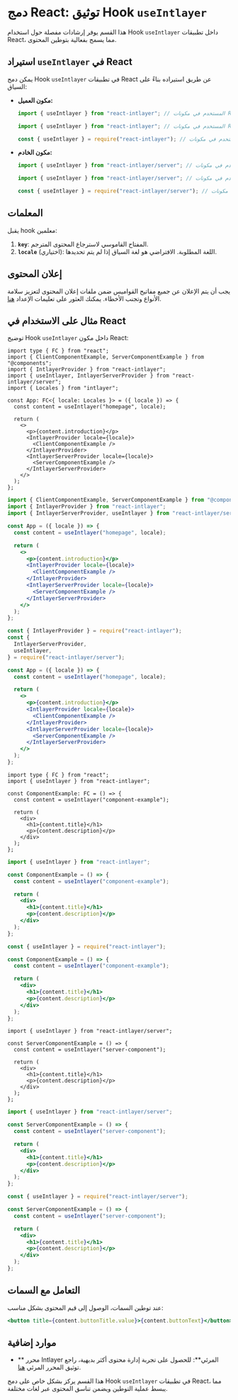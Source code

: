 # دمج React: توثيق Hook `useIntlayer`

هذا القسم يوفر إرشادات مفصلة حول استخدام Hook `useIntlayer` داخل تطبيقات React، مما يسمح بفعالية بتوطين المحتوى.

## استيراد `useIntlayer` في React

يمكن دمج Hook `useIntlayer` في تطبيقات React عن طريق استيراده بناءً على السياق:

- **مكون العميل:**

  ```typescript codeFormat="typescript"
  import { useIntlayer } from "react-intlayer"; // المستخدم في مكونات React من جانب العميل
  ```

  ```javascript codeFormat="esm"
  import { useIntlayer } from "react-intlayer"; // المستخدم في مكونات React من جانب العميل
  ```

  ```javascript codeFormat="commonjs"
  const { useIntlayer } = require("react-intlayer"); // المستخدم في مكونات React من جانب العميل
  ```

- **مكون الخادم:**

  ```typescript codeFormat="commonjs"
  import { useIntlayer } from "react-intlayer/server"; // المستخدم في مكونات React من جانب الخادم
  ```

  ```javascript codeFormat="esm"
  import { useIntlayer } from "react-intlayer/server"; // المستخدم في مكونات React من جانب الخادم
  ```

  ```javascript codeFormat="commonjs"
  const { useIntlayer } = require("react-intlayer/server"); // المستخدم في مكونات React من جانب الخادم
  ```

## المعلمات

يقبل hook معلمين:

1. **`key`**: المفتاح القاموسي لاسترجاع المحتوى المترجم.
2. **`locale`** (اختياري): اللغة المطلوبة. الافتراضي هو لغة السياق إذا لم يتم تحديدها.

## إعلان المحتوى

يجب أن يتم الإعلان عن جميع مفاتيح القواميس ضمن ملفات إعلان المحتوى لتعزيز سلامة الأنواع وتجنب الأخطاء. يمكنك العثور على تعليمات الإعداد [هنا](https://github.com/aymericzip/intlayer/blob/main/docs/ar/dictionary/get_started.md).

## مثال على الاستخدام في React

توضيح Hook `useIntlayer` داخل مكون React:

```tsx fileName="src/app.tsx" codeFormat="typescript"
import type { FC } from "react";
import { ClientComponentExample, ServerComponentExample } from "@components";
import { IntlayerProvider } from "react-intlayer";
import { useIntlayer, IntlayerServerProvider } from "react-intlayer/server";
import { Locales } from "intlayer";

const App: FC<{ locale: Locales }> = ({ locale }) => {
  const content = useIntlayer("homepage", locale);

  return (
    <>
      <p>{content.introduction}</p>
      <IntlayerProvider locale={locale}>
        <ClientComponentExample />
      </IntlayerProvider>
      <IntlayerServerProvider locale={locale}>
        <ServerComponentExample />
      </IntlayerServerProvider>
    </>
  );
};
```

```jsx fileName="src/app.mjx" codeFormat="esm"
import { ClientComponentExample, ServerComponentExample } from "@components";
import { IntlayerProvider } from "react-intlayer";
import { IntlayerServerProvider, useIntlayer } from "react-intlayer/server";

const App = ({ locale }) => {
  const content = useIntlayer("homepage", locale);

  return (
    <>
      <p>{content.introduction}</p>
      <IntlayerProvider locale={locale}>
        <ClientComponentExample />
      </IntlayerProvider>
      <IntlayerServerProvider locale={locale}>
        <ServerComponentExample />
      </IntlayerServerProvider>
    </>
  );
};
```

```jsx fileName="src/app.csx" codeFormat="commonjs"
const { IntlayerProvider } = require("react-intlayer");
const {
  IntlayerServerProvider,
  useIntlayer,
} = require("react-intlayer/server");

const App = ({ locale }) => {
  const content = useIntlayer("homepage", locale);

  return (
    <>
      <p>{content.introduction}</p>
      <IntlayerProvider locale={locale}>
        <ClientComponentExample />
      </IntlayerProvider>
      <IntlayerServerProvider locale={locale}>
        <ServerComponentExample />
      </IntlayerServerProvider>
    </>
  );
};
```

```tsx fileName="src/components/ComponentExample.tsx" codeFormat="typescript"
import type { FC } from "react";
import { useIntlayer } from "react-intlayer";

const ComponentExample: FC = () => {
  const content = useIntlayer("component-example");

  return (
    <div>
      <h1>{content.title}</h1>
      <p>{content.description}</p>
    </div>
  );
};
```

```jsx fileName="src/components/ComponentExample.mjx" codeFormat="esm"
import { useIntlayer } from "react-intlayer";

const ComponentExample = () => {
  const content = useIntlayer("component-example");

  return (
    <div>
      <h1>{content.title}</h1>
      <p>{content.description}</p>
    </div>
  );
};
```

```jsx fileName="src/components/ComponentExample.csx" codeFormat="commonjs"
const { useIntlayer } = require("react-intlayer");

const ComponentExample = () => {
  const content = useIntlayer("component-example");

  return (
    <div>
      <h1>{content.title}</h1>
      <p>{content.description}</p>
    </div>
  );
};
```

```tsx fileName="src/components/ServerComponentExample.tsx" codeFormat="typescript"
import { useIntlayer } from "react-intlayer/server";

const ServerComponentExample = () => {
  const content = useIntlayer("server-component");

  return (
    <div>
      <h1>{content.title}</h1>
      <p>{content.description}</p>
    </div>
  );
};
```

```jsx fileName="src/components/ServerComponentExample.mjx" codeFormat="esm"
import { useIntlayer } from "react-intlayer/server";

const ServerComponentExample = () => {
  const content = useIntlayer("server-component");

  return (
    <div>
      <h1>{content.title}</h1>
      <p>{content.description}</p>
    </div>
  );
};
```

```jsx fileName="src/components/ServerComponentExample.csx" codeFormat="commonjs"
const { useIntlayer } = require("react-intlayer/server");

const ServerComponentExample = () => {
  const content = useIntlayer("server-component");

  return (
    <div>
      <h1>{content.title}</h1>
      <p>{content.description}</p>
    </div>
  );
};
```

## التعامل مع السمات

عند توطين السمات، الوصول إلى قيم المحتوى بشكل مناسب:

```jsx
<button title={content.buttonTitle.value}>{content.buttonText}</button>
```

## موارد إضافية

- ** محرر Intlayer المرئي**: للحصول على تجربة إدارة محتوى أكثر بديهية، راجع توثيق المحرر المرئي [هنا](https://github.com/aymericzip/intlayer/blob/main/docs/ar/intlayer_editor.md).

هذا القسم يركز بشكل خاص على دمج Hook `useIntlayer` في تطبيقات React، مما يبسط عملية التوطين ويضمن تناسق المحتوى عبر لغات مختلفة.
